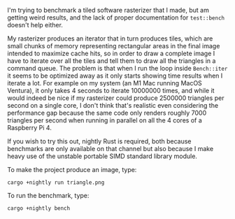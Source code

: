 I'm trying to benchmark a tiled software rasterizer that I made, but am getting weird results, and the lack of proper documentation for `test::bench` doesn't help either.

My rasterizer produces an iterator that in turn produces tiles, which are small chunks of memory representing rectangular areas in the final image intended to maximize cache hits, so in order to draw a complete image I have to iterate over all the tiles and tell them to draw all the triangles in a command queue. The problem is that when I run the loop inside `Bench::iter` it seems to be optimized away as it only starts showing time results when I iterate a lot. For example on my system (an M1 Mac running MacOS Ventura), it only takes 4 seconds to iterate 10000000 times, and while it would indeed be nice if my rasterizer could produce 2500000 triangles per second on a single core, I don't think that's realistic even considering the performance gap because the same code only renders roughly 7000 triangles per second when running in parallel on all the 4 cores of a Raspberry Pi 4.

If you wish to try this out, nightly Rust is required, both because benchmarks are only available on that channel but also because I make heavy use of the unstable portable SIMD standard library module.

To make the project produce an image, type:

    cargo +nightly run triangle.png

To run the benchmark, type:

    cargo +nightly bench
